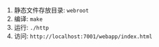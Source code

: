1. 静态文件存放目录: `webroot`
2. 编译: `make`
3. 运行: `./http`
4. 访问: `http://localhost:7001/webapp/index.html`
